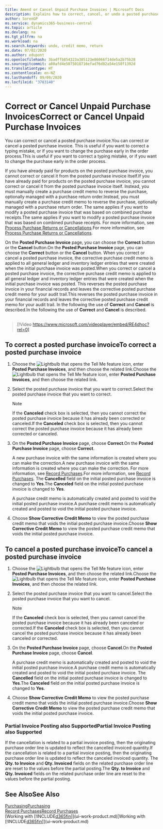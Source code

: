 ```yaml
---
title: Amend or Cancel Unpaid Purchase Invoices | Microsoft Docs
description: Explains how to correct, cancel, or undo a posted purchase invoice and automatically create a purchase credit memo.
author: SorenGP
ms.service: dynamics365-business-central
ms.topic: article
ms.devlang: na
ms.tgt_pltfrm: na
ms.workload: na
ms.search.keywords: undo, credit memo, return
ms.date: 07/02/2020
ms.author: edupont
ms.openlocfilehash: 3badffb854323a385123e86066f14de5a2b75b28
ms.sourcegitcommit: a80afd4e5075018716efad76d82a54e158f1392d
ms.translationtype: HT
ms.contentlocale: en-NZ
ms.lasthandoff: 09/09/2020
ms.locfileid: "3783140"
---
```

# <a name="correct-or-cancel-unpaid-purchase-invoices"></a><span data-ttu-id="37818-103">Correct or Cancel Unpaid Purchase Invoices</span><span class="sxs-lookup"><span data-stu-id="37818-103">Correct or Cancel Unpaid Purchase Invoices</span></span>

<span data-ttu-id="37818-104">You can correct or cancel a posted purchase invoice.</span><span class="sxs-lookup"><span data-stu-id="37818-104">You can correct or cancel a posted purchase invoice.</span></span> <span data-ttu-id="37818-105">This is useful if you want to correct a typing mistake, or if you want to change the purchase early in the order process.</span><span class="sxs-lookup"><span data-stu-id="37818-105">This is useful if you want to correct a typing mistake, or if you want to change the purchase early in the order process.</span></span>

<span data-ttu-id="37818-106">If you have already paid for products on the posted purchase invoice, you cannot correct or cancel it from the posted purchase invoice itself.</span><span class="sxs-lookup"><span data-stu-id="37818-106">If you have already paid for products on the posted purchase invoice, you cannot correct or cancel it from the posted purchase invoice itself.</span></span> <span data-ttu-id="37818-107">Instead, you must manually create a purchase credit memo to reverse the purchase, optionally managed with a purchase return order.</span><span class="sxs-lookup"><span data-stu-id="37818-107">Instead, you must manually create a purchase credit memo to reverse the purchase, optionally managed with a purchase return order.</span></span> <span data-ttu-id="37818-108">The same applies if you want to modify a posted purchase invoice that was based on combined purchase receipts.</span><span class="sxs-lookup"><span data-stu-id="37818-108">The same applies if you want to modify a posted purchase invoice that was based on combined purchase receipts.</span></span> <span data-ttu-id="37818-109">For more information, see [Process Purchase Returns or Cancellations](purchasing-how-process-purchase-returns-cancellations.md).</span><span class="sxs-lookup"><span data-stu-id="37818-109">For more information, see [Process Purchase Returns or Cancellations](purchasing-how-process-purchase-returns-cancellations.md).</span></span>

<span data-ttu-id="37818-110">On the **Posted Purchase Invoice** page, you can choose the **Correct** button or the **Cancel** button.</span><span class="sxs-lookup"><span data-stu-id="37818-110">On the **Posted Purchase Invoice** page, you can choose the **Correct** button or the **Cancel** button.</span></span> <span data-ttu-id="37818-111">When you correct or cancel a posted purchase invoice, the corrective purchase credit memo is applied to all general ledger and inventory ledger entries that were created when the initial purchase invoice was posted.</span><span class="sxs-lookup"><span data-stu-id="37818-111">When you correct or cancel a posted purchase invoice, the corrective purchase credit memo is applied to all general ledger and inventory ledger entries that were created when the initial purchase invoice was posted.</span></span> <span data-ttu-id="37818-112">This reverses the posted purchase invoice in your financial records and leaves the corrective posted purchase credit memo for your audit trail.</span><span class="sxs-lookup"><span data-stu-id="37818-112">This reverses the posted purchase invoice in your financial records and leaves the corrective posted purchase credit memo for your audit trail.</span></span> <span data-ttu-id="37818-113">In the following the use of **Correct** and **Cancel** is described.</span><span class="sxs-lookup"><span data-stu-id="37818-113">In the following the use of **Correct** and **Cancel** is described.</span></span>
<br><br>
> [!Video https://www.microsoft.com/videoplayer/embed/RE4dhoc?rel=0]

## <a name="to-correct-a-posted-purchase-invoice"></a><span data-ttu-id="37818-114">To correct a posted purchase invoice</span><span class="sxs-lookup"><span data-stu-id="37818-114">To correct a posted purchase invoice</span></span>
1. <span data-ttu-id="37818-115">Choose the ![Lightbulb that opens the Tell Me feature](media/ui-search/search_small.png "Tell me what you want to do") icon, enter **Posted Purchase Invoices**, and then choose the related link.</span><span class="sxs-lookup"><span data-stu-id="37818-115">Choose the ![Lightbulb that opens the Tell Me feature](media/ui-search/search_small.png "Tell me what you want to do") icon, enter **Posted Purchase Invoices**, and then choose the related link.</span></span>  
2. <span data-ttu-id="37818-116">Select the posted purchase invoice that you want to correct.</span><span class="sxs-lookup"><span data-stu-id="37818-116">Select the posted purchase invoice that you want to correct.</span></span>  

    > [!NOTE]  
    >   <span data-ttu-id="37818-117">If the **Canceled** check box is selected, then you cannot correct the posted purchase invoice because it has already been corrected or canceled.</span><span class="sxs-lookup"><span data-stu-id="37818-117">If the **Canceled** check box is selected, then you cannot correct the posted purchase invoice because it has already been corrected or canceled.</span></span>
3. <span data-ttu-id="37818-118">On the **Posted Purchase Invoice** page, choose **Correct**.</span><span class="sxs-lookup"><span data-stu-id="37818-118">On the **Posted Purchase Invoice** page, choose **Correct**.</span></span>

    <span data-ttu-id="37818-119">A new purchase invoice with the same information is created where you can make the correction.</span><span class="sxs-lookup"><span data-stu-id="37818-119">A new purchase invoice with the same information is created where you can make the correction.</span></span> <span data-ttu-id="37818-120">For more information, see [Record Purchases](purchasing-how-record-purchases.md).</span><span class="sxs-lookup"><span data-stu-id="37818-120">For more information, see [Record Purchases](purchasing-how-record-purchases.md).</span></span> <span data-ttu-id="37818-121">The **Cancelled** field on the initial posted purchase invoice is changed to **Yes**.</span><span class="sxs-lookup"><span data-stu-id="37818-121">The **Canceled** field on the initial posted purchase invoice is changed to **Yes**.</span></span>

    <span data-ttu-id="37818-122">A purchase credit memo is automatically created and posted to void the initial posted purchase invoice.</span><span class="sxs-lookup"><span data-stu-id="37818-122">A purchase credit memo is automatically created and posted to void the initial posted purchase invoice.</span></span>
4. <span data-ttu-id="37818-123">Choose **Show Corrective Credit Memo** to view the posted purchase credit memo that voids the initial posted purchase invoice.</span><span class="sxs-lookup"><span data-stu-id="37818-123">Choose **Show Corrective Credit Memo** to view the posted purchase credit memo that voids the initial posted purchase invoice.</span></span>

## <a name="to-cancel-a-posted-purchase-invoice"></a><span data-ttu-id="37818-124">To cancel a posted purchase invoice</span><span class="sxs-lookup"><span data-stu-id="37818-124">To cancel a posted purchase invoice</span></span>
1. <span data-ttu-id="37818-125">Choose the ![Lightbulb that opens the Tell Me feature](media/ui-search/search_small.png "Tell me what you want to do") icon, enter **Posted Purchase Invoices**, and then choose the related link.</span><span class="sxs-lookup"><span data-stu-id="37818-125">Choose the ![Lightbulb that opens the Tell Me feature](media/ui-search/search_small.png "Tell me what you want to do") icon, enter **Posted Purchase Invoices**, and then choose the related link.</span></span>  
2. <span data-ttu-id="37818-126">Select the posted purchase invoice that you want to cancel.</span><span class="sxs-lookup"><span data-stu-id="37818-126">Select the posted purchase invoice that you want to cancel.</span></span>

    > [!NOTE]  
    >   <span data-ttu-id="37818-127">If the **Canceled** check box is selected, then you cannot cancel the posted purchase invoice because it has already been canceled or corrected.</span><span class="sxs-lookup"><span data-stu-id="37818-127">If the **Canceled** check box is selected, then you cannot cancel the posted purchase invoice because it has already been canceled or corrected.</span></span>
3. <span data-ttu-id="37818-128">On the **Posted Purchase Invoice** page, choose **Cancel**.</span><span class="sxs-lookup"><span data-stu-id="37818-128">On the **Posted Purchase Invoice** page, choose **Cancel**.</span></span>

    <span data-ttu-id="37818-129">A purchase credit memo is automatically created and posted to void the initial posted purchase invoice.</span><span class="sxs-lookup"><span data-stu-id="37818-129">A purchase credit memo is automatically created and posted to void the initial posted purchase invoice.</span></span> <span data-ttu-id="37818-130">The **Cancelled** field on the initial posted purchase invoice is changed to **Yes**.</span><span class="sxs-lookup"><span data-stu-id="37818-130">The **Canceled** field on the initial posted purchase invoice is changed to **Yes**.</span></span>
4. <span data-ttu-id="37818-131">Choose **Show Corrective Credit Memo** to view the posted purchase credit memo that voids the initial posted purchase invoice.</span><span class="sxs-lookup"><span data-stu-id="37818-131">Choose **Show Corrective Credit Memo** to view the posted purchase credit memo that voids the initial posted purchase invoice.</span></span>

### <a name="partial-invoice-posting-also-supported"></a><span data-ttu-id="37818-132">Partial Invoice Posting also Supported</span><span class="sxs-lookup"><span data-stu-id="37818-132">Partial Invoice Posting also Supported</span></span>
<span data-ttu-id="37818-133">If the cancellation is related to a partial invoice posting, then the originating purchase order line is updated to reflect the cancelled invoiced quantity.</span><span class="sxs-lookup"><span data-stu-id="37818-133">If the cancellation is related to a partial invoice posting, then the originating purchase order line is updated to reflect the canceled invoiced quantity.</span></span> <span data-ttu-id="37818-134">The **Qty. to Invoice** and **Qty. Invoiced** fields on the related purchase order line are reset to the values before the partial posting.</span><span class="sxs-lookup"><span data-stu-id="37818-134">The **Qty. to Invoice** and **Qty. Invoiced** fields on the related purchase order line are reset to the values before the partial posting.</span></span>

## <a name="see-also"></a><span data-ttu-id="37818-135">See Also</span><span class="sxs-lookup"><span data-stu-id="37818-135">See Also</span></span>
[<span data-ttu-id="37818-136">Purchasing</span><span class="sxs-lookup"><span data-stu-id="37818-136">Purchasing</span></span>](purchasing-manage-purchasing.md)  
[<span data-ttu-id="37818-137">Record Purchases</span><span class="sxs-lookup"><span data-stu-id="37818-137">Record Purchases</span></span>](purchasing-how-record-purchases.md)  
<span data-ttu-id="37818-138">[Working with [!INCLUDE[d365fin](includes/d365fin_md.md)]](ui-work-product.md)</span><span class="sxs-lookup"><span data-stu-id="37818-138">[Working with [!INCLUDE[d365fin](includes/d365fin_md.md)]](ui-work-product.md)</span></span>
